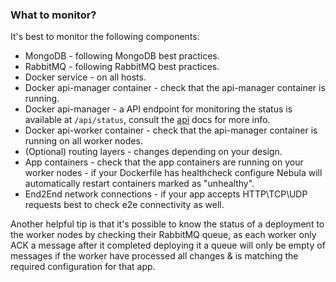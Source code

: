 ### What to monitor?

It's best to monitor the following components:

* MongoDB - following MongoDB best practices.
* RabbitMQ - following RabbitMQ best practices.
* Docker service - on all hosts.
* Docker api-manager container - check that the api-manager container is running.
* Docker api-manager - a API endpoint for monitoring the status is available at `/api/status`, consult the [api](https://github.com/naorlivne/docs/blob/master/docs/api.md) docs for more info.
* Docker api-worker container - check that the api-manager container is running on all worker nodes.
* (Optional) routing layers - changes depending on your design.
* App containers - check that the app containers are running on your worker nodes - if your Dockerfile has healthcheck configure Nebula will automatically restart containers marked as "unhealthy".
* End2End network connections - if your app accepts HTTP\TCP\UDP requests best to check e2e connectivity as well.

Another helpful tip is that it's possible to know the status of a deployment to the worker nodes by checking their RabbitMQ queue, as each worker only ACK a message after it completed deploying it a queue will only be empty of messages if the worker have processed all changes & is matching the required configuration for that app.